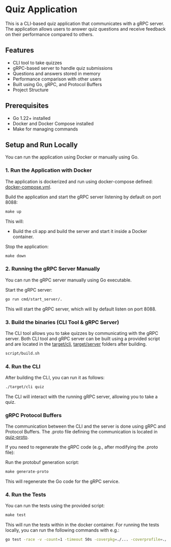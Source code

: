# Quiz Application
This is a CLI-based quiz application that communicates with a gRPC server. The application allows users to answer quiz questions and receive feedback on their performance compared to others.

## Features
- CLI tool to take quizzes
- gRPC-based server to handle quiz submissions
- Questions and answers stored in memory
- Performance comparison with other users
- Built using Go, gRPC, and Protocol Buffers
- Project Structure


## Prerequisites
- Go 1.22+ installed
- Docker and Docker Compose installed
- Make for managing commands

## Setup and Run Locally
You can run the application using Docker or manually using Go.

### 1. Run the Application with Docker
   The application is dockerized and run using docker-compose defined: [docker-compose.yml](./docker-compose.yaml).

Build the application and start the gRPC server listening by default on port 8088:

```makefile
make up
```

This will:
- Build the cli app and build the server and start it inside a Docker container.

Stop the application:
```makefile
make down
```

### 2. Running the gRPC Server Manually
   You can run the gRPC server manually using Go executable.

Start the gRPC server:
```bash
go run cmd/start_server/.
```

This will start the gRPC server, which will by default listen on port 8088.

### 3. Build the binaries (CLI Tool & gRPC Server)
   The CLI tool allows you to take quizzes by communicating with the gRPC server. Both CLI tool and gRPC server can be built using a provided script and are located in the [target/cli](./target/cli), [target/server](./target/server) folders after building.
```bash
script/build.sh 
```

### 4. Run the CLI
After building the CLI, you can run it as follows:

```bash
./target/cli quiz
```

The CLI will interact with the running gRPC server, allowing you to take a quiz.

### gRPC Protocol Buffers
The communication between the CLI and the server is done using gRPC and Protocol Buffers. The .proto file defining the communication is located in [quiz-proto](./grpc/protobuff/quiz.proto).

If you need to regenerate the gRPC code (e.g., after modifying the .proto file):

Run the protobuf generation script:


```makefile
make generate-proto
```

This will regenerate the Go code for the gRPC service.

### 4. Run the Tests
   You can run the tests using the provided script:

```makefile 
make test
```

This will run the tests within in the docker container. For running the tests locally, you can run the following commands with e.g.:

```bash
go test -race -v -count=1 -timeout 50s -coverpkg=./... -coverprofile=./tmp/coverage ./...
```